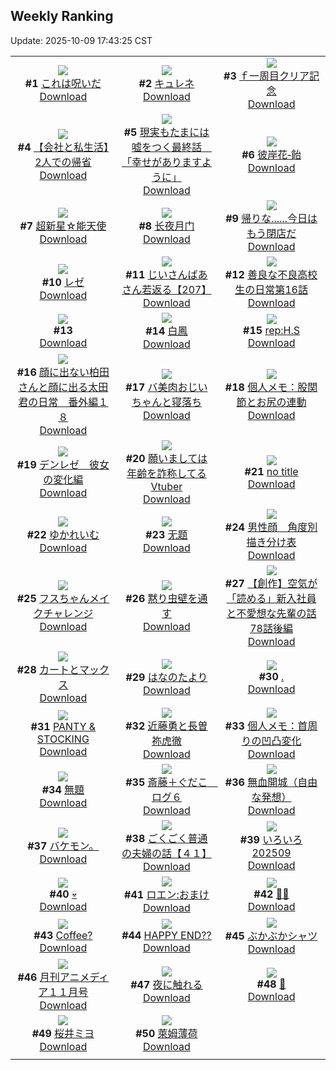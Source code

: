 ## Weekly Ranking
Update: 2025-10-09 17:43:25 CST

|      |      |      |
| :----: | :----: | :----: |
| ![](https://i.pixiv.re/c/240x480/img-master/img/2025/10/03/07/30/03/135812217_p0_master1200.jpg)<br>**#1** [これは呪いだ](https://www.pixiv.net/artworks/135812217)<br>[Download](https://i.pixiv.re/img-original/img/2025/10/03/07/30/03/135812217_p0.jpg) | ![](https://i.pixiv.re/c/240x480/img-master/img/2025/10/03/00/00/21/135802896_p0_master1200.jpg)<br>**#2** [キュレネ](https://www.pixiv.net/artworks/135802896)<br>[Download](https://i.pixiv.re/img-original/img/2025/10/03/00/00/21/135802896_p0.jpg) | ![](https://i.pixiv.re/c/240x480/img-master/img/2025/10/03/01/47/07/135806808_p0_master1200.jpg)<br>**#3** [ｆ一周目クリア記念](https://www.pixiv.net/artworks/135806808)<br>[Download](https://i.pixiv.re/img-original/img/2025/10/03/01/47/07/135806808_p0.jpg) |
| ![](https://i.pixiv.re/c/240x480/img-master/img/2025/10/03/12/00/30/135816759_p0_master1200.jpg)<br>**#4** [【会社と私生活】2人での帰省](https://www.pixiv.net/artworks/135816759)<br>[Download](https://i.pixiv.re/img-original/img/2025/10/03/12/00/30/135816759_p0.jpg) | ![](https://i.pixiv.re/c/240x480/img-master/img/2025/10/04/15/01/45/135857717_p0_master1200.jpg)<br>**#5** [現実もたまには嘘をつく最終話　「幸せがありますように」](https://www.pixiv.net/artworks/135857717)<br>[Download](https://i.pixiv.re/img-original/img/2025/10/04/15/01/45/135857717_p0.jpg) | ![](https://i.pixiv.re/c/240x480/img-master/img/2025/10/03/13/15/52/135818417_p0_master1200.jpg)<br>**#6** [彼岸花‐飴](https://www.pixiv.net/artworks/135818417)<br>[Download](https://i.pixiv.re/img-original/img/2025/10/03/13/15/52/135818417_p0.jpg) |
| ![](https://i.pixiv.re/c/240x480/img-master/img/2025/10/02/12/15/51/135767142_p0_master1200.jpg)<br>**#7** [超新星☆能天使](https://www.pixiv.net/artworks/135767142)<br>[Download](https://i.pixiv.re/img-original/img/2025/10/02/12/15/51/135767142_p0.jpg) | ![](https://i.pixiv.re/c/240x480/img-master/img/2025/10/03/14/55/31/135820216_p0_master1200.jpg)<br>**#8** [长夜月门](https://www.pixiv.net/artworks/135820216)<br>[Download](https://i.pixiv.re/img-original/img/2025/10/03/14/55/31/135820216_p0.jpg) | ![](https://i.pixiv.re/c/240x480/img-master/img/2025/10/05/14/49/06/135805322_p0_master1200.jpg)<br>**#9** [帰りな......今日はもう閉店だ](https://www.pixiv.net/artworks/135805322)<br>[Download](https://i.pixiv.re/img-original/img/2025/10/05/14/49/06/135805322_p0.png) |
| ![](https://i.pixiv.re/c/240x480/img-master/img/2025/10/03/14/55/51/135820221_p0_master1200.jpg)<br>**#10** [レゼ](https://www.pixiv.net/artworks/135820221)<br>[Download](https://i.pixiv.re/img-original/img/2025/10/03/14/55/51/135820221_p0.png) | ![](https://i.pixiv.re/c/240x480/img-master/img/2025/10/04/11/00/08/135854279_p0_master1200.jpg)<br>**#11** [じいさんばあさん若返る【207】](https://www.pixiv.net/artworks/135854279)<br>[Download](https://i.pixiv.re/img-original/img/2025/10/04/11/00/08/135854279_p0.png) | ![](https://i.pixiv.re/c/240x480/img-master/img/2025/10/04/08/00/45/135850423_p0_master1200.jpg)<br>**#12** [善良な不良高校生の日常第16話](https://www.pixiv.net/artworks/135850423)<br>[Download](https://i.pixiv.re/img-original/img/2025/10/04/08/00/45/135850423_p0.jpg) |
| ![](https://s.pximg.net/common/images/limit_unviewable_s.png)<br>**#13** [](https://www.pixiv.net/artworks/135805823)<br>[Download](https://s.pximg.net/common/images/limit_unviewable_s.png) | ![](https://i.pixiv.re/c/240x480/img-master/img/2025/10/03/18/29/27/135825671_p0_master1200.jpg)<br>**#14** [白鳳](https://www.pixiv.net/artworks/135825671)<br>[Download](https://i.pixiv.re/img-original/img/2025/10/03/18/29/27/135825671_p0.jpg) | ![](https://i.pixiv.re/c/240x480/img-master/img/2025/10/03/00/30/03/135804445_p0_master1200.jpg)<br>**#15** [rep:H.S](https://www.pixiv.net/artworks/135804445)<br>[Download](https://i.pixiv.re/img-original/img/2025/10/03/00/30/03/135804445_p0.png) |
| ![](https://i.pixiv.re/c/240x480/img-master/img/2025/10/03/14/13/12/135819481_p0_master1200.jpg)<br>**#16** [顔に出ない柏田さんと顔に出る太田君の日常　番外編１８](https://www.pixiv.net/artworks/135819481)<br>[Download](https://i.pixiv.re/img-original/img/2025/10/03/14/13/12/135819481_p0.jpg) | ![](https://i.pixiv.re/c/240x480/img-master/img/2025/10/04/00/01/45/135840078_p0_master1200.jpg)<br>**#17** [バ美肉おじいちゃんと寝落ち](https://www.pixiv.net/artworks/135840078)<br>[Download](https://i.pixiv.re/img-original/img/2025/10/04/00/01/45/135840078_p0.jpg) | ![](https://i.pixiv.re/c/240x480/img-master/img/2025/10/02/06/00/10/135774929_p0_master1200.jpg)<br>**#18** [個人メモ：股関節とお尻の連動](https://www.pixiv.net/artworks/135774929)<br>[Download](https://i.pixiv.re/img-original/img/2025/10/02/06/00/10/135774929_p0.jpg) |
| ![](https://i.pixiv.re/c/240x480/img-master/img/2025/10/03/15/42/18/135821086_p0_master1200.jpg)<br>**#19** [デンレゼ　彼女の変化編](https://www.pixiv.net/artworks/135821086)<br>[Download](https://i.pixiv.re/img-original/img/2025/10/03/15/42/18/135821086_p0.jpg) | ![](https://i.pixiv.re/c/240x480/img-master/img/2025/10/03/21/04/14/135831964_p0_master1200.jpg)<br>**#20** [願いましては年齢を詐称してるVtuber](https://www.pixiv.net/artworks/135831964)<br>[Download](https://i.pixiv.re/img-original/img/2025/10/03/21/04/14/135831964_p0.png) | ![](https://i.pixiv.re/c/240x480/img-master/img/2025/10/03/20/18/08/135829817_p0_master1200.jpg)<br>**#21** [no title](https://www.pixiv.net/artworks/135829817)<br>[Download](https://i.pixiv.re/img-original/img/2025/10/03/20/18/08/135829817_p0.jpg) |
| ![](https://i.pixiv.re/c/240x480/img-master/img/2025/10/03/00/00/23/135802905_p0_master1200.jpg)<br>**#22** [ゆかれいむ](https://www.pixiv.net/artworks/135802905)<br>[Download](https://i.pixiv.re/img-original/img/2025/10/03/00/00/23/135802905_p0.png) | ![](https://i.pixiv.re/c/240x480/img-master/img/2025/10/03/02/02/28/135807194_p0_master1200.jpg)<br>**#23** [无题](https://www.pixiv.net/artworks/135807194)<br>[Download](https://i.pixiv.re/img-original/img/2025/10/03/02/02/28/135807194_p0.jpg) | ![](https://i.pixiv.re/c/240x480/img-master/img/2025/10/02/00/00/33/135767208_p0_master1200.jpg)<br>**#24** [男性顔　角度別描き分け表](https://www.pixiv.net/artworks/135767208)<br>[Download](https://i.pixiv.re/img-original/img/2025/10/02/00/00/33/135767208_p0.jpg) |
| ![](https://i.pixiv.re/c/240x480/img-master/img/2025/10/03/12/10/23/135817082_p0_master1200.jpg)<br>**#25** [フスちゃんメイクチャレンジ](https://www.pixiv.net/artworks/135817082)<br>[Download](https://i.pixiv.re/img-original/img/2025/10/03/12/10/23/135817082_p0.png) | ![](https://i.pixiv.re/c/240x480/img-master/img/2025/10/03/07/05/31/135811828_p0_master1200.jpg)<br>**#26** [黙り虫壁を通す](https://www.pixiv.net/artworks/135811828)<br>[Download](https://i.pixiv.re/img-original/img/2025/10/03/07/05/31/135811828_p0.jpg) | ![](https://i.pixiv.re/c/240x480/img-master/img/2025/10/02/18/01/38/135788792_p0_master1200.jpg)<br>**#27** [【創作】空気が「読める」新入社員と不愛想な先輩の話78話後編](https://www.pixiv.net/artworks/135788792)<br>[Download](https://i.pixiv.re/img-original/img/2025/10/02/18/01/38/135788792_p0.jpg) |
| ![](https://i.pixiv.re/c/240x480/img-master/img/2025/10/03/00/00/13/135802851_p0_master1200.jpg)<br>**#28** [カートとマックス](https://www.pixiv.net/artworks/135802851)<br>[Download](https://i.pixiv.re/img-original/img/2025/10/03/00/00/13/135802851_p0.jpg) | ![](https://i.pixiv.re/c/240x480/img-master/img/2025/10/03/15/31/03/135820870_p0_master1200.jpg)<br>**#29** [はなのたより](https://www.pixiv.net/artworks/135820870)<br>[Download](https://i.pixiv.re/img-original/img/2025/10/03/15/31/03/135820870_p0.jpg) | ![](https://i.pixiv.re/c/240x480/img-master/img/2025/10/02/18/27/33/135789649_p0_master1200.jpg)<br>**#30** [.](https://www.pixiv.net/artworks/135789649)<br>[Download](https://i.pixiv.re/img-original/img/2025/10/02/18/27/33/135789649_p0.jpg) |
| ![](https://i.pixiv.re/c/240x480/img-master/img/2025/10/02/14/30/55/135784039_p0_master1200.jpg)<br>**#31** [PANTY & STOCKING](https://www.pixiv.net/artworks/135784039)<br>[Download](https://i.pixiv.re/img-original/img/2025/10/02/14/30/55/135784039_p0.jpg) | ![](https://i.pixiv.re/c/240x480/img-master/img/2025/10/03/15/41/49/135821073_p0_master1200.jpg)<br>**#32** [近藤勇と長曽祢虎徹](https://www.pixiv.net/artworks/135821073)<br>[Download](https://i.pixiv.re/img-original/img/2025/10/03/15/41/49/135821073_p0.jpg) | ![](https://i.pixiv.re/c/240x480/img-master/img/2025/10/04/06/00/11/135848347_p0_master1200.jpg)<br>**#33** [個人メモ：首周りの凹凸変化](https://www.pixiv.net/artworks/135848347)<br>[Download](https://i.pixiv.re/img-original/img/2025/10/04/06/00/11/135848347_p0.jpg) |
| ![](https://i.pixiv.re/c/240x480/img-master/img/2025/10/02/22/01/49/135797929_p0_master1200.jpg)<br>**#34** [無題](https://www.pixiv.net/artworks/135797929)<br>[Download](https://i.pixiv.re/img-original/img/2025/10/02/22/01/49/135797929_p0.jpg) | ![](https://i.pixiv.re/c/240x480/img-master/img/2025/10/03/23/31/35/135838579_p0_master1200.jpg)<br>**#35** [斎藤＋ぐだこ　ログ６](https://www.pixiv.net/artworks/135838579)<br>[Download](https://i.pixiv.re/img-original/img/2025/10/03/23/31/35/135838579_p0.png) | ![](https://i.pixiv.re/c/240x480/img-master/img/2025/10/03/00/33/28/135804630_p0_master1200.jpg)<br>**#36** [無血開城（自由な発想）](https://www.pixiv.net/artworks/135804630)<br>[Download](https://i.pixiv.re/img-original/img/2025/10/03/00/33/28/135804630_p0.jpg) |
| ![](https://i.pixiv.re/c/240x480/img-master/img/2025/10/04/12/25/41/135856754_p0_master1200.jpg)<br>**#37** [バケモン。](https://www.pixiv.net/artworks/135856754)<br>[Download](https://i.pixiv.re/img-original/img/2025/10/04/12/25/41/135856754_p0.png) | ![](https://i.pixiv.re/c/240x480/img-master/img/2025/10/02/19/08/28/135791106_p0_master1200.jpg)<br>**#38** [ごくごく普通の夫婦の話【４１】](https://www.pixiv.net/artworks/135791106)<br>[Download](https://i.pixiv.re/img-original/img/2025/10/02/19/08/28/135791106_p0.jpg) | ![](https://i.pixiv.re/c/240x480/img-master/img/2025/10/03/13/26/50/135818598_p0_master1200.jpg)<br>**#39** [いろいろ202509](https://www.pixiv.net/artworks/135818598)<br>[Download](https://i.pixiv.re/img-original/img/2025/10/03/13/26/50/135818598_p0.png) |
| ![](https://i.pixiv.re/c/240x480/img-master/img/2025/10/03/11/38/51/135816299_p0_master1200.jpg)<br>**#40** [💀](https://www.pixiv.net/artworks/135816299)<br>[Download](https://i.pixiv.re/img-original/img/2025/10/03/11/38/51/135816299_p0.jpg) | ![](https://i.pixiv.re/c/240x480/img-master/img/2025/10/03/19/16/46/135827410_p0_master1200.jpg)<br>**#41** [ロエン:おまけ](https://www.pixiv.net/artworks/135827410)<br>[Download](https://i.pixiv.re/img-original/img/2025/10/03/19/16/46/135827410_p0.jpg) | ![](https://i.pixiv.re/c/240x480/img-master/img/2025/10/04/12/59/11/135857624_p0_master1200.jpg)<br>**#42** [🦊💕](https://www.pixiv.net/artworks/135857624)<br>[Download](https://i.pixiv.re/img-original/img/2025/10/04/12/59/11/135857624_p0.jpg) |
| ![](https://i.pixiv.re/c/240x480/img-master/img/2025/10/03/20/04/02/135829294_p0_master1200.jpg)<br>**#43** [Coffee?](https://www.pixiv.net/artworks/135829294)<br>[Download](https://i.pixiv.re/img-original/img/2025/10/03/20/04/02/135829294_p0.png) | ![](https://i.pixiv.re/c/240x480/img-master/img/2025/10/03/18/41/26/135826089_p0_master1200.jpg)<br>**#44** [HAPPY END??](https://www.pixiv.net/artworks/135826089)<br>[Download](https://i.pixiv.re/img-original/img/2025/10/03/18/41/26/135826089_p0.jpg) | ![](https://i.pixiv.re/c/240x480/img-master/img/2025/10/03/01/24/13/135806244_p0_master1200.jpg)<br>**#45** [ぶかぶかシャツ](https://www.pixiv.net/artworks/135806244)<br>[Download](https://i.pixiv.re/img-original/img/2025/10/03/01/24/13/135806244_p0.png) |
| ![](https://i.pixiv.re/c/240x480/img-master/img/2025/10/02/00/00/13/135767116_p0_master1200.jpg)<br>**#46** [月刊アニメディア１１月号](https://www.pixiv.net/artworks/135767116)<br>[Download](https://i.pixiv.re/img-original/img/2025/10/02/00/00/13/135767116_p0.jpg) | ![](https://i.pixiv.re/c/240x480/img-master/img/2025/10/03/00/00/14/135802854_p0_master1200.jpg)<br>**#47** [夜に触れる](https://www.pixiv.net/artworks/135802854)<br>[Download](https://i.pixiv.re/img-original/img/2025/10/03/00/00/14/135802854_p0.png) | ![](https://i.pixiv.re/c/240x480/img-master/img/2025/10/04/00/00/19/135839784_p0_master1200.jpg)<br>**#48** [💌](https://www.pixiv.net/artworks/135839784)<br>[Download](https://i.pixiv.re/img-original/img/2025/10/04/00/00/19/135839784_p0.png) |
| ![](https://i.pixiv.re/c/240x480/img-master/img/2025/10/04/00/00/20/135839794_p0_master1200.jpg)<br>**#49** [桜井ミヨ](https://www.pixiv.net/artworks/135839794)<br>[Download](https://i.pixiv.re/img-original/img/2025/10/04/00/00/20/135839794_p0.jpg) | ![](https://i.pixiv.re/c/240x480/img-master/img/2025/10/03/20/24/40/135830047_p0_master1200.jpg)<br>**#50** [萊姆薄荷](https://www.pixiv.net/artworks/135830047)<br>[Download](https://i.pixiv.re/img-original/img/2025/10/03/20/24/40/135830047_p0.jpg) |
|      |
